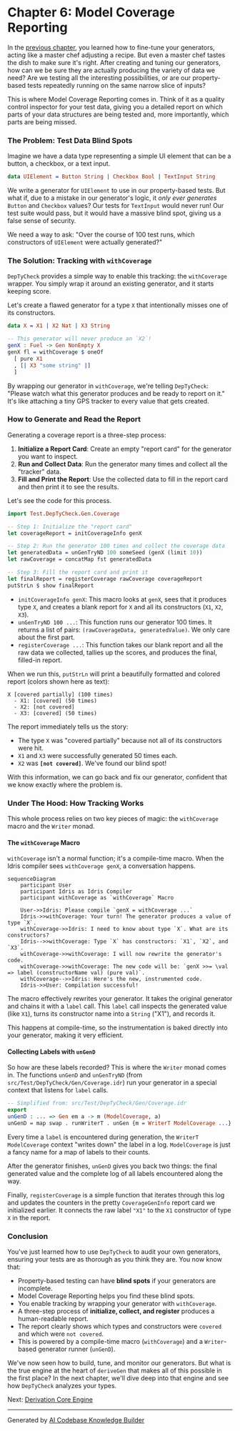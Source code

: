 # Chapter 6: Model Coverage Reporting

In the [previous chapter](05_generator_derivation_tuning.md), you learned how to fine-tune your generators, acting like a master chef adjusting a recipe. But even a master chef tastes the dish to make sure it's right. After creating and tuning our generators, how can we be sure they are actually producing the variety of data we need? Are we testing all the interesting possibilities, or are our property-based tests repeatedly running on the same narrow slice of inputs?

This is where Model Coverage Reporting comes in. Think of it as a quality control inspector for your test data, giving you a detailed report on which parts of your data structures are being tested and, more importantly, which parts are being missed.

### The Problem: Test Data Blind Spots

Imagine we have a data type representing a simple UI element that can be a button, a checkbox, or a text input.

```idris
data UIElement = Button String | Checkbox Bool | TextInput String
```

We write a generator for `UIElement` to use in our property-based tests. But what if, due to a mistake in our generator's logic, it *only ever generates* `Button` and `Checkbox` values? Our tests for `TextInput` would never run! Our test suite would pass, but it would have a massive blind spot, giving us a false sense of security.

We need a way to ask: "Over the course of 100 test runs, which constructors of `UIElement` were actually generated?"

### The Solution: Tracking with `withCoverage`

`DepTyCheck` provides a simple way to enable this tracking: the `withCoverage` wrapper. You simply wrap it around an existing generator, and it starts keeping score.

Let's create a flawed generator for a type `X` that intentionally misses one of its constructors.

```idris
data X = X1 | X2 Nat | X3 String

-- This generator will never produce an `X2`!
genX : Fuel -> Gen NonEmpty X
genX fl = withCoverage $ oneOf
  [ pure X1
  , [| X3 "some string" |]
  ]
```

By wrapping our generator in `withCoverage`, we're telling `DepTyCheck`: "Please watch what this generator produces and be ready to report on it." It's like attaching a tiny GPS tracker to every value that gets created.

### How to Generate and Read the Report

Generating a coverage report is a three-step process:

1.  **Initialize a Report Card**: Create an empty "report card" for the generator you want to inspect.
2.  **Run and Collect Data**: Run the generator many times and collect all the "tracker" data.
3.  **Fill and Print the Report**: Use the collected data to fill in the report card and then print it to see the results.

Let's see the code for this process.

```idris
import Test.DepTyCheck.Gen.Coverage

-- Step 1: Initialize the "report card"
let coverageReport = initCoverageInfo genX

-- Step 2: Run the generator 100 times and collect the coverage data
let generatedData = unGenTryND 100 someSeed (genX (limit 10))
let rawCoverage = concatMap fst generatedData

-- Step 3: Fill the report card and print it
let finalReport = registerCoverage rawCoverage coverageReport
putStrLn $ show finalReport
```

*   `initCoverageInfo genX`: This macro looks at `genX`, sees that it produces type `X`, and creates a blank report for `X` and all its constructors (`X1`, `X2`, `X3`).
*   `unGenTryND 100 ...`: This function runs our generator 100 times. It returns a list of pairs: `(rawCoverageData, generatedValue)`. We only care about the first part.
*   `registerCoverage ...`: This function takes our blank report and all the raw data we collected, tallies up the scores, and produces the final, filled-in report.

When we run this, `putStrLn` will print a beautifully formatted and colored report (colors shown here as text):

```text
X [covered partially] (100 times)
  - X1: [covered] (50 times)
  - X2: [not covered]
  - X3: [covered] (50 times)
```

The report immediately tells us the story:
*   The type `X` was "covered partially" because not all of its constructors were hit.
*   `X1` and `X3` were successfully generated 50 times each.
*   `X2` was **`[not covered]`**. We've found our blind spot!

With this information, we can go back and fix our generator, confident that we know exactly where the problem is.

### Under The Hood: How Tracking Works

This whole process relies on two key pieces of magic: the `withCoverage` macro and the `Writer` monad.

#### The `withCoverage` Macro

`withCoverage` isn't a normal function; it's a compile-time macro. When the Idris compiler sees `withCoverage genX`, a conversation happens.

```mermaid
sequenceDiagram
    participant User
    participant Idris as Idris Compiler
    participant withCoverage as `withCoverage` Macro

    User->>Idris: Please compile `genX = withCoverage ...`
    Idris->>withCoverage: Your turn! The generator produces a value of type `X`.
    withCoverage->>Idris: I need to know about type `X`. What are its constructors?
    Idris-->>withCoverage: Type `X` has constructors: `X1`, `X2`, and `X3`.
    withCoverage->>withCoverage: I will now rewrite the generator's code.
    withCoverage->>withCoverage: The new code will be: `genX >>= \val => label (constructorName val) (pure val)`.
    withCoverage-->>Idris: Here's the new, instrumented code.
    Idris->>User: Compilation successful!
```
The macro effectively rewrites your generator. It takes the original generator and chains it with a `label` call. This `label` call inspects the generated value (like `X1`), turns its constructor name into a `String` ("X1"), and records it.

This happens at compile-time, so the instrumentation is baked directly into your generator, making it very efficient.

#### Collecting Labels with `unGenD`

So how are these labels recorded? This is where the `Writer` monad comes in. The functions `unGenD` and `unGenTryND` (from `src/Test/DepTyCheck/Gen/Coverage.idr`) run your generator in a special context that listens for `label` calls.

```idris
-- Simplified from: src/Test/DepTyCheck/Gen/Coverage.idr
export
unGenD : ... => Gen em a -> m (ModelCoverage, a)
unGenD = map swap . runWriterT . unGen {m = WriterT ModelCoverage ...}
```
Every time a `label` is encountered during generation, the `WriterT ModelCoverage` context "writes down" the label in a log. `ModelCoverage` is just a fancy name for a map of labels to their counts.

After the generator finishes, `unGenD` gives you back two things: the final generated value and the complete log of all labels encountered along the way.

Finally, `registerCoverage` is a simple function that iterates through this log and updates the counters in the pretty `CoverageGenInfo` report card we initialized earlier. It connects the raw label `"X1"` to the `X1` constructor of type `X` in the report.

### Conclusion

You've just learned how to use `DepTyCheck` to audit your own generators, ensuring your tests are as thorough as you think they are. You now know that:
-   Property-based testing can have **blind spots** if your generators are incomplete.
-   Model Coverage Reporting helps you find these blind spots.
-   You enable tracking by wrapping your generator with `withCoverage`.
-   A three-step process of **initialize, collect, and register** produces a human-readable report.
-   The report clearly shows which types and constructors were `covered` and which were `not covered`.
-   This is powered by a compile-time macro (`withCoverage`) and a `Writer`-based generator runner (`unGenD`).

We've now seen how to build, tune, and monitor our generators. But what is the true engine at the heart of `deriveGen` that makes all of this possible in the first place? In the next chapter, we'll dive deep into that engine and see how `DepTyCheck` analyzes your types.

Next: [Derivation Core Engine](07_derivation_core_engine.md)

---

Generated by [AI Codebase Knowledge Builder](https://github.com/The-Pocket/Tutorial-Codebase-Knowledge)